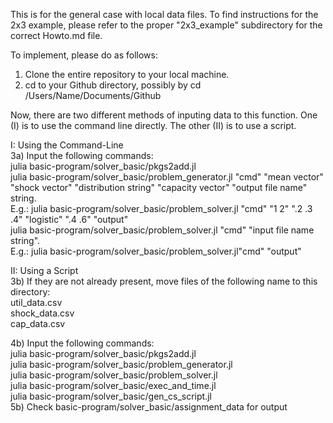 This is for the general case with local data files. To find instructions for the 2x3 example, 
please refer to the proper "2x3_example" subdirectory for the correct Howto.md file.

To implement, please do as follows:

1) Clone the entire repository to your local machine.
2) cd to your Github directory, possibly by cd /Users/Name/Documents/Github

Now, there are two different methods of inputing data to this function. One (I) is to use the command line directly. The other (II) is to use a script.

I: Using the Command-Line<br/>
3a) Input the following commands:<br/>
julia basic-program/solver_basic/pkgs2add.jl <br/>
julia basic-program/solver_basic/problem_generator.jl "cmd" "mean vector" "shock vector" "distribution string" "capacity vector" "output file name" string.<br/> E.g.: julia basic-program/solver_basic/problem_solver.jl "cmd" "1 2" ".2 .3 .4" "logistic" ".4 .6"  "output"<br/>
julia basic-program/solver_basic/problem_solver.jl "cmd" "input file name string".<br/> E.g.: julia basic-program/solver_basic/problem_solver.jl"cmd" "output"<br/>

II: Using a Script<br/>
3b) If they are not already present, move files of the following name to this directory: <br/>
util_data.csv <br/>
shock_data.csv <br/>
cap_data.csv

4b) Input the following commands:<br/>
julia basic-program/solver_basic/pkgs2add.jl <br/>
julia basic-program/solver_basic/problem_generator.jl <br/>
julia basic-program/solver_basic/problem_solver.jl <br/>
julia basic-program/solver_basic/exec_and_time.jl <br/>
julia basic-program/solver_basic/gen_cs_script.jl <br/>
5b) Check basic-program/solver_basic/assignment_data for output
